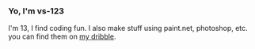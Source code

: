 <h3>
Yo, I'm vs-123
</h3>

I'm 13, I find coding fun. I also make stuff using paint.net, photoshop, etc. you can find them on [my dribble](https://dribbble.com/vahin).

